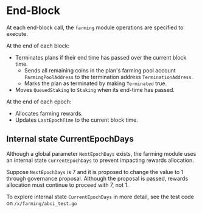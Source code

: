 <!-- order: 5 -->

# End-Block

At each end-block call, the `farming` module operations are specified to execute.

At the end of each block:

- Terminates plans if their end time has passed over the current block time.
  - Sends all remaining coins in the plan's farming pool account `FarmingPoolAddress` to the termination address `TerminationAddress`.
  - Marks the plan as terminated by making `Terminated` true.
- Moves `QueuedStaking` to `Staking` when its end-time has passed.

At the end of each epoch:

- Allocates farming rewards.
- Updates `LastEpochTime` to the current block time.

## Internal state CurrentEpochDays

Although a global parameter `NextEpochDays` exists, the farming module uses an internal state `CurrentEpochDays` to prevent impacting rewards allocation.

Suppose `NextEpochDays` is 7 and it is proposed to change the value to 1 through governance proposal. Although the proposal is passed, rewards allocation must continue to proceed with 7, not 1.

To explore internal state `CurrentEpochDays` in more detail, see the test code on `/x/farming/abci_test.go`
